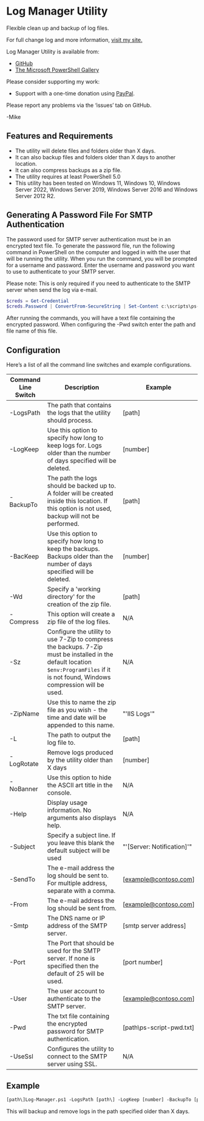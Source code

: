 # Log Manager Utility

Flexible clean up and backup of log files.

For full change log and more information, [visit my site.](https://gal.vin/utils/log-manager-utility/)

Log Manager Utility is available from:

* [GitHub](https://github.com/Digressive/Log-Manager)
* [The Microsoft PowerShell Gallery](https://www.powershellgallery.com/packages/Log-Manager)

Please consider supporting my work:

* Support with a one-time donation using [PayPal](https://www.paypal.me/digressive).

Please report any problems via the ‘issues’ tab on GitHub.

-Mike

## Features and Requirements

* The utility will delete files and folders older than X days.
* It can also backup files and folders older than X days to another location.
* It can also compress backups as a zip file.
* The utility requires at least PowerShell 5.0
* This utility has been tested on Windows 11, Windows 10, Windows Server 2022, Windows Server 2019, Windows Server 2016 and Windows Server 2012 R2.

## Generating A Password File For SMTP Authentication

The password used for SMTP server authentication must be in an encrypted text file. To generate the password file, run the following command in PowerShell on the computer and logged in with the user that will be running the utility. When you run the command, you will be prompted for a username and password. Enter the username and password you want to use to authenticate to your SMTP server.

Please note: This is only required if you need to authenticate to the SMTP server when send the log via e-mail.

``` powershell
$creds = Get-Credential
$creds.Password | ConvertFrom-SecureString | Set-Content c:\scripts\ps-script-pwd.txt
```

After running the commands, you will have a text file containing the encrypted password. When configuring the -Pwd switch enter the path and file name of this file.

## Configuration

Here’s a list of all the command line switches and example configurations.

| Command Line Switch | Description | Example |
| ------------------- | ----------- | ------- |
| -LogsPath | The path that contains the logs that the utility should process. | [path\] |
| -LogKeep | Use this option to specify how long to keep logs for. Logs older than the number of days specified will be deleted. | [number] |
| -BackupTo | The path the logs should be backed up to. A folder will be created inside this location. If this option is not used, backup will not be performed. | [path\] |
| -BacKeep | Use this option to specify how long to keep the backups. Backups older than the number of days specified will be deleted. | [number] |
| -Wd | Specify a 'working directory' for the creation of the zip file. | [path\] |
| -Compress | This option will create a zip file of the log files. | N/A |
| -Sz | Configure the utility to use 7-Zip to compress the backups. 7-Zip must be installed in the default location ```$env:ProgramFiles``` if it is not found, Windows compression will be used. | N/A |
| -ZipName | Use this to name the zip file as you wish - the time and date will be appended to this name. | "'IIS Logs'" |
| -L | The path to output the log file to. | [path\] |
| -LogRotate | Remove logs produced by the utility older than X days | [number] |
| -NoBanner | Use this option to hide the ASCII art title in the console. | N/A |
| -Help | Display usage information. No arguments also displays help. | N/A |
| -Subject | Specify a subject line. If you leave this blank the default subject will be used | "'[Server: Notification]'" |
| -SendTo | The e-mail address the log should be sent to. For multiple address, separate with a comma. | [example@contoso.com] |
| -From | The e-mail address the log should be sent from. | [example@contoso.com] |
| -Smtp | The DNS name or IP address of the SMTP server. | [smtp server address] |
| -Port | The Port that should be used for the SMTP server. If none is specified then the default of 25 will be used. | [port number] |
| -User | The user account to authenticate to the SMTP server. | [example@contoso.com] |
| -Pwd | The txt file containing the encrypted password for SMTP authentication. | [path\ps-script-pwd.txt] |
| -UseSsl | Configures the utility to connect to the SMTP server using SSL. | N/A |

## Example

``` txt
[path\]Log-Manager.ps1 -LogsPath [path\] -LogKeep [number] -BackupTo [path\]
```

This will backup and remove logs in the path specified older than X days.
